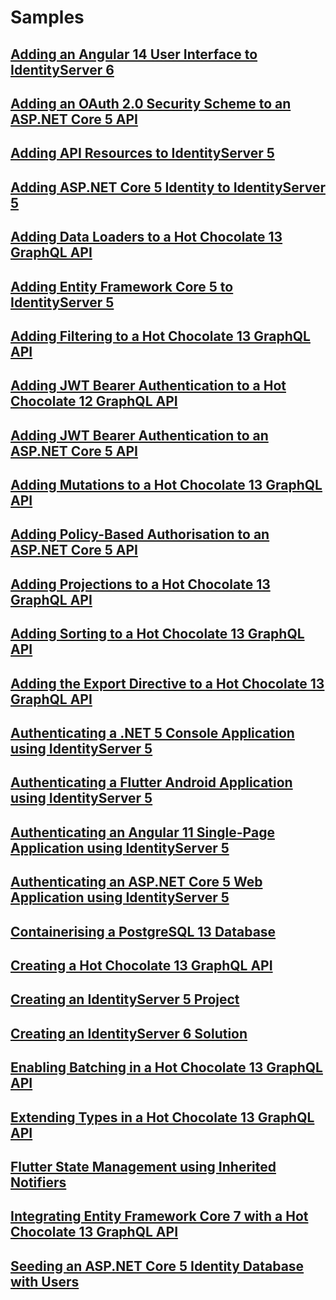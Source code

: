 # Samples

## [Adding an Angular 14 User Interface to IdentityServer 6](./adding-an-angular-14-user-interface-to-identityserver-6)

## [Adding an OAuth 2.0 Security Scheme to an ASP.NET Core 5 API](./adding-an-oauth-2-security-scheme-to-an-aspnet-core-5-api)

## [Adding API Resources to IdentityServer 5](./adding-api-resources-to-identityserver-5)

## [Adding ASP.NET Core 5 Identity to IdentityServer 5](./adding-aspnet-core-5-identity-to-identityserver-5)

## [Adding Data Loaders to a Hot Chocolate 13 GraphQL API](./adding-data-loaders-to-a-hot-chocolate-13-graphql-api)

## [Adding Entity Framework Core 5 to IdentityServer 5](./adding-entity-framework-core-5-to-identityserver-5)

## [Adding Filtering to a Hot Chocolate 13 GraphQL API](./adding-filtering-to-a-hot-chocolate-13-graphql-api)

## [Adding JWT Bearer Authentication to a Hot Chocolate 12 GraphQL API](./adding-jwt-bearer-authentication-to-a-hot-chocolate-12-graphql-api)

## [Adding JWT Bearer Authentication to an ASP.NET Core 5 API](./adding-jwt-bearer-authentication-to-an-aspnet-core-5-api)

## [Adding Mutations to a Hot Chocolate 13 GraphQL API](./adding-mutations-to-a-hot-chocolate-13-graphql-api)

## [Adding Policy-Based Authorisation to an ASP.NET Core 5 API](./adding-policy-based-authorisation-to-an-aspnet-core-5-api)

## [Adding Projections to a Hot Chocolate 13 GraphQL API](./adding-projections-to-a-hot-chocolate-13-graphql-api)

## [Adding Sorting to a Hot Chocolate 13 GraphQL API](./adding-sorting-to-a-hot-chocolate-13-graphql-api)

## [Adding the Export Directive to a Hot Chocolate 13 GraphQL API](./adding-the-export-directive-to-a-hot-chocolate-13-graphql-api)

## [Authenticating a .NET 5 Console Application using IdentityServer 5](./authenticating-a-dotnet-5-console-application-using-identityserver-5)

## [Authenticating a Flutter Android Application using IdentityServer 5](./authenticating-a-flutter-android-application-using-identityserver-5)

## [Authenticating an Angular 11 Single-Page Application using IdentityServer 5](./authenticating-an-angular-11-single-page-application-using-identityserver-5)

## [Authenticating an ASP.NET Core 5 Web Application using IdentityServer 5](./authenticating-an-aspnet-core-5-web-application-using-identityserver-5)

## [Containerising a PostgreSQL 13 Database](./containerising-a-postgresql-13-database)

## [Creating a Hot Chocolate 13 GraphQL API](./creating-a-hot-chocolate-13-graphql-api)

## [Creating an IdentityServer 5 Project](./creating-an-identityserver-5-project)

## [Creating an IdentityServer 6 Solution](./creating-an-identityserver-6-solution)

## [Enabling Batching in a Hot Chocolate 13 GraphQL API](./enabling-batching-in-a-hot-chocolate-13-graphql-api)

## [Extending Types in a Hot Chocolate 13 GraphQL API](./extending-types-in-a-hot-chocolate-13-graphql-api)

## [Flutter State Management using Inherited Notifiers](./flutter-state-management-using-inherited-notifiers)

## [Integrating Entity Framework Core 7 with a Hot Chocolate 13 GraphQL API](./integrating-entity-framework-core-7-with-a-hot-chocolate-13-graphql-api)

## [Seeding an ASP.NET Core 5 Identity Database with Users](./seeding-an-aspnet-core-5-identity-database-with-users)
